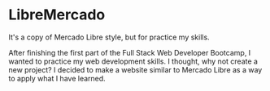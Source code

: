 # LibreMercado
It's a copy of Mercado Libre style, but for practice my skills.

After finishing the first part of the Full Stack Web Developer Bootcamp, I wanted to practice my web development skills. I thought, 
why not create a new project? I decided to make a website similar to Mercado Libre as a way to apply what I have learned.
